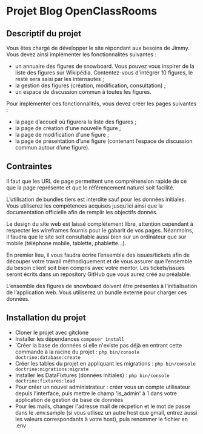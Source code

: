 # Projet Blog OpenClassRooms

## Descriptif du projet

Vous êtes chargé de développer le site répondant aux besoins de Jimmy. Vous devez ainsi implémenter les fonctionnalités suivantes : 

* un annuaire des figures de snowboard. Vous pouvez vous inspirer de la liste des figures sur Wikipédia. Contentez-vous d'intégrer 10 figures, le reste sera saisi par les internautes ;
* la gestion des figures (création, modification, consultation) ;
* un espace de discussion commun à toutes les figures.

Pour implémenter ces fonctionnalités, vous devez créer les pages suivantes :

* la page d’accueil où figurera la liste des figures ; 
* la page de création d'une nouvelle figure ;
* la page de modification d'une figure ;
* la page de présentation d’une figure (contenant l’espace de discussion commun autour d’une figure).

## Contraintes

Il faut que les URL de page permettent une compréhension rapide de ce que la page représente et que le référencement naturel soit facilité.

L’utilisation de bundles tiers est interdite sauf pour les données initiales. Vous utiliserez les compétences acquises jusqu’ici ainsi que la documentation officielle afin de remplir les objectifs donnés.

Le design du site web est laissé complètement libre, attention cependant à respecter les wireframes fournis pour le gabarit de vos pages. Néanmoins, il faudra que le site soit consultable aussi bien sur un ordinateur que sur mobile (téléphone mobile, tablette, phablette…).

En premier lieu, il vous faudra écrire l’ensemble des issues/tickets afin de découper votre travail méthodiquement et de vous assurer que l’ensemble du besoin client soit bien compris avec votre mentor. Les tickets/issues seront écrits dans un repository GitHub que vous aurez créé au préalable.

L’ensemble des figures de snowboard doivent être présentes à l’initialisation de l’application web. Vous utiliserez un bundle externe pour charger ces données. 

## Installation du projet 

* Cloner le projet avec gitclone
* Installer les dépendances ``composer install``
* `Créer la base de données si elle n'existe pas déjà en entrant cette commande à la racine du projet : ``php bin/console doctrine:database:create``
* Créer les tables du projet en appliquant les migrations : ``php bin/console doctrine:migrations:migrate``
* Installer les DataFixtures (données initiales) : ``php bin/console doctrine:fixtures:load``
* Pour créer un nouvel administrateur : créer vous un compte utilisateur depuis l'interface, puis mettre le champ 'is_admin' à 1 dans votre application de gestion de base de données
* Pour les mails, changer l'adresse mail de récpetion et le mot de passe dans le .env.sample (si vous utlisez un autre host que gmail, entrez aussi les valeurs correspondants à votre host), puis renommer le fichier en .env